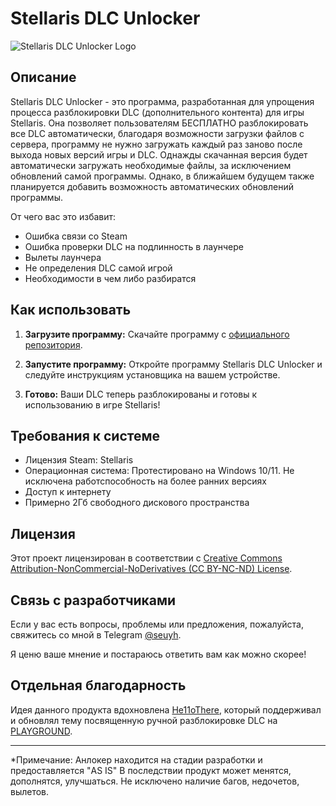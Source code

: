# Stellaris DLC Unlocker

![Stellaris DLC Unlocker Logo](https://i.playground.ru/p/f72DV753c6AGIytPjdG_DA.png)

## Описание

Stellaris DLC Unlocker - это программа, разработанная для упрощения процесса разблокировки DLC (дополнительного контента) для игры Stellaris. Она позволяет пользователям БЕСПЛАТНО разблокировать все DLC автоматически, благодаря возможности загрузки файлов с сервера, программу не нужно загружать каждый раз заново после выхода новых версий игры и DLC. Однажды скачанная версия будет автоматически загружать необходимые файлы, за исключением обновлений самой программы. Однако, в ближайшем будущем также планируется добавить возможность автоматических обновлений программы.

От чего вас это избавит:
- Ошибка связи со Steam
- Ошибка проверки DLC на подлинность в лаунчере
- Вылеты лаунчера
- Не определения DLC самой игрой
- Необходимости в чем либо разбиратся

## Как использовать

1. **Загрузите программу:** Скачайте программу с [официального репозитория](https://github.com/seuyh/stellaris-dlc-unlocker).

2. **Запустите программу:** Откройте программу Stellaris DLC Unlocker и следуйте инструкциям установщика на вашем устройстве.

5. **Готово:** Ваши DLC теперь разблокированы и готовы к использованию в игре Stellaris!

## Требования к системе

- Лицензия Steam: Stellaris
- Операционная система: Протестировано на Windows 10/11. Не исключена работспособность на более ранних версиях
- Доступ к интернету
- Примерно 2Гб свободного дискового пространства

## Лицензия

Этот проект лицензирован в соответствии с [Creative Commons Attribution-NonCommercial-NoDerivatives (CC BY-NC-ND) License](https://creativecommons.org/licenses/by-nc-nd/4.0/deed.ru).

## Связь с разработчиками

Если у вас есть вопросы, проблемы или предложения, пожалуйста, свяжитесь со мной в Telegram [@seuyh](https://github.com/seuyh/stellaris-dlc-unlock).

Я ценю ваше мнение и постараюсь ответить вам как можно скорее!


## Отдельная благодарность

Идея данного продукта вдохновлена [He11oThere](https://t.me/Temri1337), который поддерживал и обновлял тему посвященную ручной разблокировке DLC на [PLAYGROUND](https://www.playground.ru/stellaris/cheat/stellaris_dlc_unlocker_razblokirovschik_dopolnenij_3_10-1088979#29894040).

--- 

*Примечание: Анлокер находится на стадии разработки и предоставляется "AS IS" В последствии продукт может менятся, дополнятся, улучшаться. Не исключено наличие багов, недочетов, вылетов.
